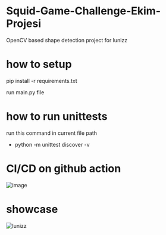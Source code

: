 # Squid-Game-Challenge-Ekim-Projesi
OpenCV  based shape detection project for lunizz


# how to setup

pip install -r requirements.txt

run main.py file
# how to run unittests
run this command in current file path
  - python -m unittest discover -v


# CI/CD on github action
![image](https://user-images.githubusercontent.com/48323786/138114425-ce3dc572-72a2-4aa6-92a9-719b6dd78ec2.png)


# showcase
![lunizz](https://user-images.githubusercontent.com/48323786/138105655-e24515b2-f02d-463d-99ff-1b4ec22ffc80.gif)

